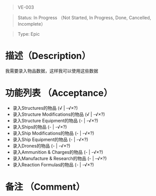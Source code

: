 > VE-003

> Status: In Progress （Not Started, In Progress, Done, Cancelled, Incomplete）

> Type: Epic

# 描述（Description）
我需要录入物品数据，这样我可以使用这些数据

# 功能列表 （Acceptance）
* 录入Structures的物品 (√ | -√×?)
* 录入Structure Modifications的物品 (√ | -√×?)
* 录入Structure Equipment的物品 (- | -√×?)
* 录入Ships的物品 (- | -√×?)
* 录入Ship Modifications的物品 (- | -√×?)
* 录入Ship Equipment的物品 (- | -√×?)
* 录入Drones的物品 (- | -√×?)
* 录入Ammunition \& Charges的物品 (- | -√×?)
* 录入Manufacture \& Research的物品 (- | -√×?)
* 录入Reaction Formulas的物品 (- | -√×?)

# 备注 （Comment）

